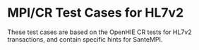 # MPI/CR Test Cases for HL7v2

These test cases are based on the OpenHIE CR tests for HL7v2 transactions, and contain specific hints for SanteMPI.



